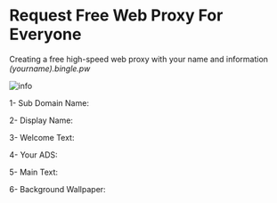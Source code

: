 # Request Free Web Proxy For Everyone

Creating a free high-speed web proxy with your name and information *(yourname).bingle.pw*

![info](https://github.com/user-attachments/assets/bb19436f-134f-4ab1-a1ea-6f59098a36a5)

1- Sub Domain Name: 

2- Display Name:

3- Welcome Text:

4- Your ADS:

5- Main Text:

6- Background Wallpaper:


